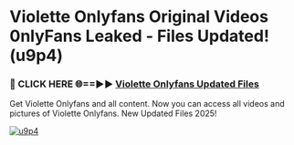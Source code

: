 # Violette Onlyfans Original Videos 0nlyFans Leaked - Files Updated! (u9p4)

<h3>🔴 CLICK HERE 🌐==►► <a href="https://tinyurl.com/x26r9saj" rel="nofollow">Violette Onlyfans Updated Files</a></h3>

Get Violette Onlyfans and all content. Now you can access all videos and pictures of Violette Onlyfans. New Updated Files 2025!

[![u9p4](https://i.imgur.com/LkgZPqh.gif)](https://tinyurl.com/x26r9saj)
